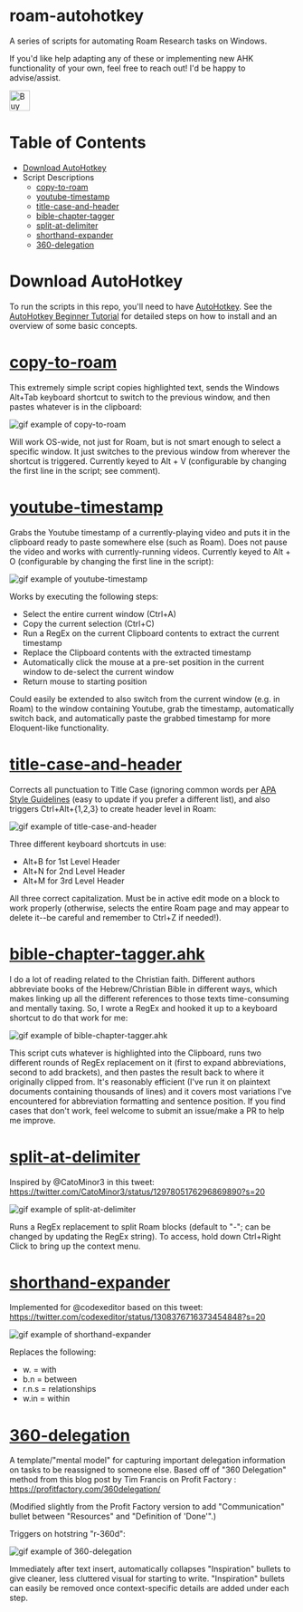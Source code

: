 # roam-autohotkey
A series of scripts for automating Roam Research tasks on Windows.

If you'd like help adapting any of these or implementing new AHK functionality of your own, feel free to reach out! I'd be happy to advise/assist.

<a href='https://ko-fi.com/R6R622EYH' target='_blank'><img height='30' style='border:0px;height:36px;' src='https://cdn.ko-fi.com/cdn/kofi5.png?v=2' border='0' alt='Buy Me a Coffee at ko-fi.com' /></a>

# Table of Contents

* [Download AutoHotkey](#download-autohotkey)
* Script Descriptions
    * [copy-to-roam](#copy-to-roam)
    * [youtube-timestamp](#youtube-timestamp)
    * [title-case-and-header](#title-case-and-header)
    * [bible-chapter-tagger](#bible-chapter-tagger)
    * [split-at-delimiter](#split-at-delimiter)
    * [shorthand-expander](#shorthand-expander)
    * [360-delegation](#360-delegation)

# Download AutoHotkey
To run the scripts in this repo, you'll need to have [AutoHotkey](https://www.autohotkey.com/). See the [AutoHotkey Beginner Tutorial](https://www.autohotkey.com/docs/Tutorial.htm) for detailed steps on how to install and an overview of some basic concepts.

# [copy-to-roam](https://github.com/OverWilliam/roam-autohotkey/blob/master/copy-to-roam.ahk)

This extremely simple script copies highlighted text, sends the Windows Alt+Tab keyboard shortcut to switch to the previous window, and then pastes whatever is in the clipboard:

![gif example of copy-to-roam](https://github.com/CFiggers/roam-autohotkey/blob/master/gifs/copy-to-roam-example2.gif)

Will work OS-wide, not just for Roam, but is not smart enough to select a specific window. It just switches to the previous window from wherever the shortcut is triggered. Currently keyed to Alt + V (configurable by changing the first line in the script; see comment).

# [youtube-timestamp](https://github.com/CFiggers/roam-autohotkey/blob/master/youtube-timestamp.ahk)

Grabs the Youtube timestamp of a currently-playing video and puts it in the clipboard ready to paste somewhere else (such as Roam). Does not pause the video and works with currently-running videos. Currently keyed to Alt + O (configurable by changing the first line in the script):

![gif example of youtube-timestamp](https://github.com/CFiggers/roam-autohotkey/blob/master/gifs/youtube-timestamp-example.gif)

Works by executing the following steps:
* Select the entire current window (Ctrl+A)
* Copy the current selection (Ctrl+C)
* Run a RegEx on the current Clipboard contents to extract the current timestamp
* Replace the Clipboard contents with the extracted timestamp
* Automatically click the mouse at a pre-set position in the current window to de-select the current window
* Return mouse to starting position

Could easily be extended to also switch from the current window (e.g. in Roam) to the window containing Youtube, grab the timestamp, automatically switch back, and automatically paste the grabbed timestamp for more Eloquent-like functionality.

# [title-case-and-header](https://github.com/CFiggers/roam-autohotkey/blob/master/title-case-and-header.ahk)

Corrects all punctuation to Title Case (ignoring common words per [APA Style Guidelines](https://apastyle.apa.org/style-grammar-guidelines/capitalization/title-case) (easy to update if you prefer a different list), and also triggers Ctrl+Alt+{1,2,3} to create header level in Roam:

![gif example of title-case-and-header](https://github.com/CFiggers/roam-autohotkey/blob/master/gifs/title-case-and-header-example.gif)

Three different keyboard shortcuts in use:
* Alt+B for 1st Level Header
* Alt+N for 2nd Level Header
* Alt+M for 3rd Level Header

All three correct capitalization. Must be in active edit mode on a block to work properly (otherwise, selects the entire Roam page and may appear to delete it--be careful and remember to Ctrl+Z if needed!).

# [bible-chapter-tagger.ahk](https://github.com/CFiggers/roam-autohotkey/blob/master/bible-chapter-tagger.ahk)

I do a lot of reading related to the Christian faith. Different authors abbreviate books of the Hebrew/Christian Bible in different ways, which makes linking up all the different references to those texts time-consuming and mentally taxing. So, I wrote a RegEx and hooked it up to a keyboard shortcut to do that work for me:

![gif example of bible-chapter-tagger.ahk](https://github.com/CFiggers/roam-autohotkey/blob/master/gifs/bible-chapter-tagger-example.gif)

This script cuts whatever is highlighted into the Clipboard, runs two different rounds of RegEx replacement on it (first to expand abbreviations, second to add brackets), and then pastes the result back to where it originally clipped from. It's reasonably efficient (I've run it on plaintext documents containing thousands of lines) and it covers most variations I've encountered for abbreviation formatting and sentence position. If you find cases that don't work, feel welcome to submit an issue/make a PR to help me improve.

# [split-at-delimiter](https://github.com/CFiggers/roam-autohotkey/blob/master/split-at-delimiter.ahk)

Inspired by @CatoMinor3 in this tweet: https://twitter.com/CatoMinor3/status/1297805176296869890?s=20

![gif example of split-at-delimiter](https://github.com/CFiggers/roam-autohotkey/blob/master/gifs/split-at-delimiter-example.gif)

Runs a RegEx replacement to split Roam blocks (default to "-"; can be changed by updating the RegEx string). To access, hold down Ctrl+Right Click to bring up the context menu.

# [shorthand-expander](https://github.com/CFiggers/roam-autohotkey/blob/master/shorthand-expander.ahk)

Implemented for @codexeditor based on this tweet: https://twitter.com/codexeditor/status/1308376716373454848?s=20

![gif example of shorthand-expander](https://github.com/CFiggers/roam-autohotkey/blob/master/gifs/shorthand-expander.gif)

Replaces the following: 

* w. = with
* b.n = between
* r.n.s = relationships
* w.in = within

# [360-delegation](https://github.com/CFiggers/roam-autohotkey/blob/master/360-delegation.ahk)

A template/"mental model" for capturing important delegation information on tasks to be reassigned to someone else. Based off of "360 Delegation" method from this blog post by Tim Francis on Profit Factory : https://profitfactory.com/360delegation/

(Modified slightly from the Profit Factory version to add "Communication" bullet between "Resources" and "Definition of 'Done'".)

Triggers on hotstring "r-360d":

![gif example of 360-delegation](https://github.com/CFiggers/roam-autohotkey/blob/master/gifs/360-delegation.gif)

Immediately after text insert, automatically collapses "Inspiration" bullets to give cleaner, less cluttered visual for starting to write. "Inspiration" bullets can easily be removed once context-specific details are added under each step.
